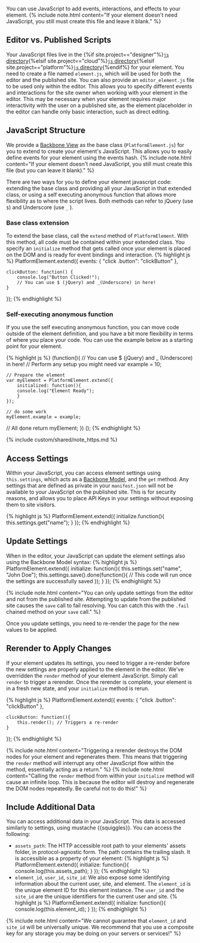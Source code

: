 You can use JavaScript to add events, interactions, and effects to your element.
{% include note.html content="If your element doesn't need JavaScript, you still must create this file and leave it blank." %}

## Editor vs. Published Scripts

Your JavaScript files live in the {%if site.project=="designer"%}[`js` directory](ds_apps_element_folders.html){%elsif site.project=="cloud"%}[`js` directory](cl_apps_element_folders.html){%elsif site.project=="platform"%}[`js` directory](pf_apps_element_folders.html){%endif%} for your element. You need to create a file named `element.js`, which will be used for both the editor and the published site. You can also provide an `editor_element.js` file to be used only within the editor. This allows you to specify different events and interactions for the site owner when working with your element in the editor. This may be necessary when your element requires major interactivity with the user on a published site, as the element placeholder in the editor can handle only basic interaction, such as direct editing.

## JavaScript Structure
We provide a [Backbone View](http://backbonejs.org/#View) as the base class (`PlatformElement.js`) for you to extend to create your element's JavaScript.  This allows you to easily define events for your element using the events hash.
{% include note.html content="If your element doesn't need JavaScript, you still must create this file (but you can leave it blank)." %}

​There are two ways for you to define your element javascript code: extending the base class and providing all your JavaScript in that extended class, or using a self executing anonymous function that allows more flexibility as to where the script lives. Both methods can refer to jQuery (use `$`) and Underscore (use `_` ).

### Base class extension
To extend the base class, call the `extend` method of `PlatformElement`. With this method, all code must be contained within your extended class. You specify an `initialize` method that gets called once your element is placed on the DOM and is ready for event bindings and interaction.
{% highlight js %}
PlatformElement.extend({
    events: {
        "click .button": "clickButton"
    },

    clickButton: function() {
        console.log("Button Clicked!");
        // You can use $ (jQuery) and _(Underscore) in here!
    }
});
{% endhighlight %}

### Self-executing anonymous function
If you use the self executing anonymous function, you can move code outside of the element definition, and you have a bit more flexibility in terms of where you place your code.  You can use the example below as a starting point for your element.

{% highlight js %}
(function(){
    // You can use $ (jQuery) and _ (Underscore) in here!
    // Perform any setup you might need
    var example = 10;

    // Prepare the element
    var myElement = PlatformElement.extend({
        initialized: function(){
        console.log("Element Ready");
        }
    });

    // do some work
    myElement.example = example;

// All done
    return myElement;
}) ();
{% endhighlight %}

{% include custom/shared/note_https.md %}

## Access Settings
Within your JavaScript, you can access element settings using `this.settings`, which acts as a [Backbone Model](http://backbonejs.org/#Model), and the `get` method.  Any settings that are defined as private in your `manifest.json` will not be available to your JavaScript on the published site.  This is for security reasons, and allows you to place API Keys in your settings without exposing them to site visitors.

{% highlight  js %}
PlatformElement.extend({
    initialize.function(){
        this.settings.get("name");
    }
});
{% endhighlight %}

## Update Settings
When in the editor, your JavaScript can update the element settings also using the Backbone Model syntax:
{% highlight js %}
PlatformElement.extend({
    initialize: function(){
        this.settings.set("name", "John Doe");
        this.settings.save().done(function(){
        // This code will run once the settings are successfully saved
        });
    }
});
{% endhighlight %}

{% include note.html content="You can only update settings from the editor and not from the published site.  Attempting to update from the published site causes the `save` call to fail resolving.  You can catch this with the `.fail` chained method on your `save` call." %}

​Once you update settings, you need to re-render the page for the new values to be applied.

## Rerender to Apply Changes
If your element updates its settings, you need to trigger a re-render before the new settings are properly applied to the element in the editor.  We've overridden the `render` method of your element JavaScript.  Simply call `render` to trigger a rerender.  Once the rerender is complete, your element is in a fresh new state, and your `initialize` method is rerun.

{% highlight js %}
PlatformElement.extend({
    events: {
        "click .button": "clickButton"
    },

    clickButton: function(){
        this.render(); // Triggers a re-render
    }
});
{% endhighlight %}

{% include note.html content="Triggering a rerender destroys the DOM nodes for your element and regenerates them.  This means that triggering the `render` method will interrupt any other JavaScript flow within the method, essentially acting as a return." %}
{% include note.html content="Calling the `render` method from within your `initialize` method will cause an infinite loop. This is because the editor will destroy and regenerate the DOM nodes repeatedly. Be careful not to do this!" %}

## Include Additional Data
You can access additional data in your JavaScript. This data is accessed similarly to settings, using mustache \{{squiggles}}. You can access the following:

* `assets_path`: The HTTP accessible root path to your elements' assets folder, in protocol-agnostic form.  The path contains the trailing slash.  It is accessible as a property of your element:
{% highlight js %}
PlatformElement.extend({
    initialize: function(){
    console.log(this.assets_path);
    }
});
{% endhighlight %}
* `element_id`, `user_id`, `site_id`: We also expose some identifying information about the current user, site, and element. The `element_id`  is the unique element ID for this element instance. The `user_id` and the `site_id` are the unique identifiers for the current user and site.
{% highlight js %}
PlatformElement.extend({
    initialize: function(){
    console.log(this.element_id);
    }
});
{% endhighlight %}

{% include note.html content="We cannot guarantee that `element_id` and `site_id` will be universally unique. We recommend that you use a composite key for any storage you may be doing on your servers or services!" %}
